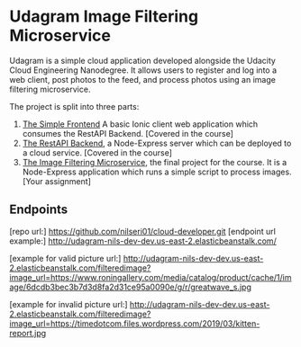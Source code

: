 # Udagram Image Filtering Microservice

Udagram is a simple cloud application developed alongside the Udacity Cloud Engineering Nanodegree. It allows users to register and log into a web client, post photos to the feed, and process photos using an image filtering microservice.

The project is split into three parts:
1. [The Simple Frontend](https://github.com/udacity/cloud-developer/tree/master/course-02/exercises/udacity-c2-frontend)
A basic Ionic client web application which consumes the RestAPI Backend. [Covered in the course]
2. [The RestAPI Backend](https://github.com/udacity/cloud-developer/tree/master/course-02/exercises/udacity-c2-restapi), a Node-Express server which can be deployed to a cloud service. [Covered in the course]
3. [The Image Filtering Microservice](https://github.com/udacity/cloud-developer/tree/master/course-02/project/image-filter-starter-code), the final project for the course. It is a Node-Express application which runs a simple script to process images. [Your assignment]

## Endpoints
[repo url:] https://github.com/nilseri01/cloud-developer.git
[endpoint url example:] http://udagram-nils-dev-dev.us-east-2.elasticbeanstalk.com/

[example for valid picture url:] http://udagram-nils-dev-dev.us-east-2.elasticbeanstalk.com/filteredimage?image_url=https://www.roningallery.com/media/catalog/product/cache/1/image/6dcdb3bec3b7d3d8fa2d31ce95a0090e/g/r/greatwave_s.jpg

[example for invalid picture url:] http://udagram-nils-dev-dev.us-east-2.elasticbeanstalk.com/filteredimage?image_url=https://timedotcom.files.wordpress.com/2019/03/kitten-report.jpg
